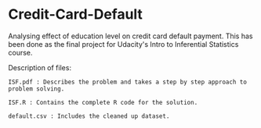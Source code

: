 # Credit-Card-Default

Analysing effect of education level on credit card default payment. 
This has been done as the final project for Udacity's Intro to Inferential Statistics course.

Description of files:

    ISF.pdf : Describes the problem and takes a step by step approach to problem solving.

    ISF.R : Contains the complete R code for the solution.

    default.csv : Includes the cleaned up dataset.

